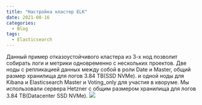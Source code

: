 ```yaml
---
title: "Настройка кластер ELK"
date: 2021-08-16
categories:
  - Blog
tags:
  - Elasticsearch
---
```

 Данный пример отказоустойчивого кластера из 3-х нод позволит собирать логи и метрики одновременно с нескольких проектов. Две ноды с репликацией данных между собой в роли Date и Master, общий размер хранилища для логов 3.84 TB(SSD NVMe). и одной ноды для Kibana и Elasticsearch Master и Voting_only для участия в кворуме. Мы использовали сервера Hetzner c общим размером хранилища для логов 3.84 TB(Datacenter SSD NVMe).
<img src="https://dzatulin.github.io/assets/images/cluster.jpg">
